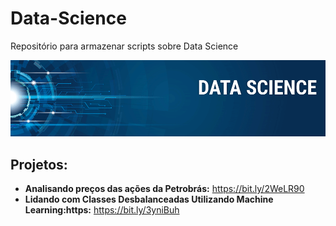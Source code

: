 # Data-Science
Repositório para armazenar scripts sobre Data Science
<p align="center">
  <img src="banner.png" >
</p>

## Projetos:

* **Analisando preços das ações da Petrobrás:** https://bit.ly/2WeLR90
* **Lidando com Classes Desbalanceadas Utilizando Machine Learning:https:** https://bit.ly/3yniBuh

